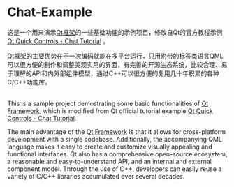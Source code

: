 # Chat-Example

这是一个用来演示[Qt框架](https://www.qt.io)的一些基础功能的示例项目，修改自Qt的官方教程示例 [Qt Quick Controls - Chat Tutorial](https://doc.qt.io/qt-6/qtquickcontrols-chattutorial-example.html) 。

[Qt框架](https://www.qt.io)的主要优势在于一次编码就能在多平台运行，只用附带的标签类语言QML可以很方便的制作和调整美观实用的界面，有完善的开源生态系统，比较合理、易于理解的API和内外部组件模型，通过C++可以很方便的复用几十年积累的各种C/C++功能库。

\
This is a sample project demostrating some basic functionalities of [Qt Framework](https://www.qt.io), which is modified from Qt official tutorial example [Qt Quick Controls - Chat Tutorial](https://doc.qt.io/qt-6/qtquickcontrols-chattutorial-example.html).

The main advantage of the [Qt Framework](https://www.qt.io) is that it allows for cross-platform development with a single codebase. Additionally, the accompanying QML language makes it easy to create and customize visually appealing and functional interfaces. Qt also has a comprehensive open-source ecosystem, a reasonable and easy-to-understand API, and an internal and external component model. Through the use of C++, developers can easily reuse a variety of C/C++ libraries accumulated over several decades.
